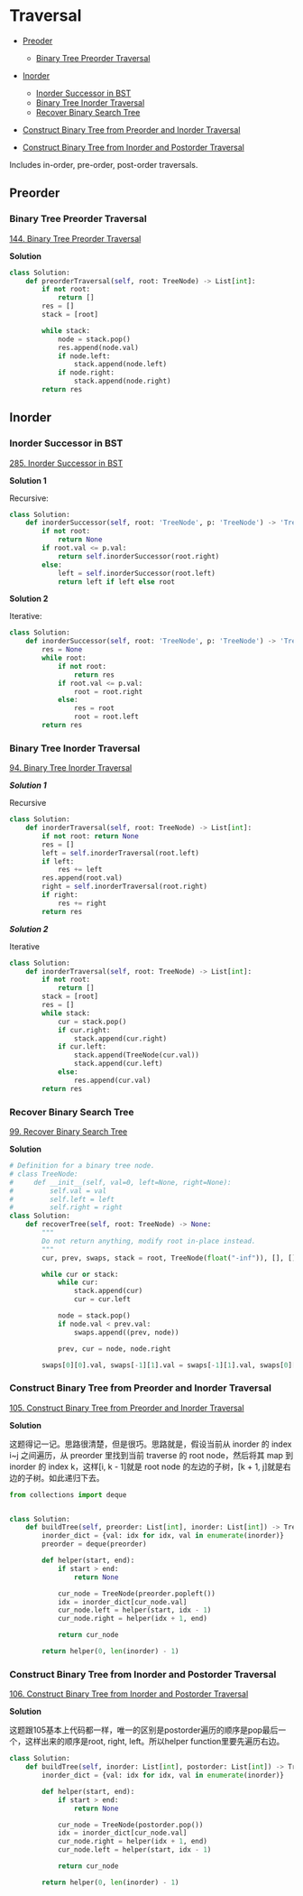 # Traversal

- [Preoder](#preorder)
  - [Binary Tree Preorder Traversal](#binary-tree-preoder-traversal)
- [Inorder](#inorder)

  - [Inorder Successor in BST](#inorder-successor-in-bst)
  - [Binary Tree Inorder Traversal](#binary-tree-inorder-traversal)
  - [Recover Binary Search Tree](#recover-binary-search-tree)

- [Construct Binary Tree from Preorder and Inorder Traversal](#construct-binary-tree-from-preorder-and-inorder-traversal)
- [Construct Binary Tree from Inorder and Postorder Traversal](#construct-binary-tree-from-inorder-and-postorder-traversal)

Includes in-order, pre-order, post-order traversals.

## Preorder

### Binary Tree Preorder Traversal

[144. Binary Tree Preorder Traversal](https://leetcode.com/problems/binary-tree-preorder-traversal/)

**Solution**

```python
class Solution:
    def preorderTraversal(self, root: TreeNode) -> List[int]:
        if not root:
            return []
        res = []
        stack = [root]

        while stack:
            node = stack.pop()
            res.append(node.val)
            if node.left:
                stack.append(node.left)
            if node.right:
                stack.append(node.right)
        return res

```

## Inorder

### Inorder Successor in BST

[285. Inorder Successor in BST](https://leetcode.com/problems/inorder-successor-in-bst/)

**Solution 1**

Recursive:

```python
class Solution:
    def inorderSuccessor(self, root: 'TreeNode', p: 'TreeNode') -> 'TreeNode':
        if not root:
            return None
        if root.val <= p.val:
            return self.inorderSuccessor(root.right)
        else:
            left = self.inorderSuccessor(root.left)
            return left if left else root
```

**Solution 2**

Iterative:

```python
class Solution:
    def inorderSuccessor(self, root: 'TreeNode', p: 'TreeNode') -> 'TreeNode':
        res = None
        while root:
            if not root:
                return res
            if root.val <= p.val:
                root = root.right
            else:
                res = root
                root = root.left
        return res

```

### Binary Tree Inorder Traversal

[94. Binary Tree Inorder Traversal](https://leetcode.com/problems/binary-tree-inorder-traversal/)

**_Solution 1_**

Recursive

```python
class Solution:
    def inorderTraversal(self, root: TreeNode) -> List[int]:
        if not root: return None
        res = []
        left = self.inorderTraversal(root.left)
        if left:
            res += left
        res.append(root.val)
        right = self.inorderTraversal(root.right)
        if right:
            res += right
        return res
```

**_Solution 2_**

Iterative

```python
class Solution:
    def inorderTraversal(self, root: TreeNode) -> List[int]:
        if not root:
            return []
        stack = [root]
        res = []
        while stack:
            cur = stack.pop()
            if cur.right:
                stack.append(cur.right)
            if cur.left:
                stack.append(TreeNode(cur.val))
                stack.append(cur.left)
            else:
                res.append(cur.val)
        return res
```

### Recover Binary Search Tree

[99. Recover Binary Search Tree](https://leetcode.com/problems/recover-binary-search-tree/)

**Solution**

```python
# Definition for a binary tree node.
# class TreeNode:
#     def __init__(self, val=0, left=None, right=None):
#         self.val = val
#         self.left = left
#         self.right = right
class Solution:
    def recoverTree(self, root: TreeNode) -> None:
        """
        Do not return anything, modify root in-place instead.
        """
        cur, prev, swaps, stack = root, TreeNode(float("-inf")), [], []

        while cur or stack:
            while cur:
                stack.append(cur)
                cur = cur.left

            node = stack.pop()
            if node.val < prev.val:
                swaps.append((prev, node))

            prev, cur = node, node.right

        swaps[0][0].val, swaps[-1][1].val = swaps[-1][1].val, swaps[0][0].val
```

### Construct Binary Tree from Preorder and Inorder Traversal
[105. Construct Binary Tree from Preorder and Inorder Traversal](https://leetcode.com/problems/construct-binary-tree-from-preorder-and-inorder-traversal/)

**Solution**

这题得记一记。思路很清楚，但是很巧。思路就是，假设当前从 inorder 的 index i~j 之间遍历，从 preorder 里找到当前 traverse 的 root node，然后将其 map 到 inorder 的 index k，这样[i, k - 1]就是 root node 的左边的子树，[k + 1, j]就是右边的子树。如此递归下去。

```python
from collections import deque


class Solution:
    def buildTree(self, preorder: List[int], inorder: List[int]) -> TreeNode:
        inorder_dict = {val: idx for idx, val in enumerate(inorder)}
        preorder = deque(preorder)

        def helper(start, end):
            if start > end:
                return None

            cur_node = TreeNode(preorder.popleft())
            idx = inorder_dict[cur_node.val]
            cur_node.left = helper(start, idx - 1)
            cur_node.right = helper(idx + 1, end)

            return cur_node

        return helper(0, len(inorder) - 1)
```

### Construct Binary Tree from Inorder and Postorder Traversal

[106. Construct Binary Tree from Inorder and Postorder Traversal](https://leetcode.com/problems/construct-binary-tree-from-inorder-and-postorder-traversal/)

**Solution**

这题跟105基本上代码都一样，唯一的区别是postorder遍历的顺序是pop最后一个，这样出来的顺序是root, right, left。所以helper function里要先遍历右边。 

```python
class Solution:
    def buildTree(self, inorder: List[int], postorder: List[int]) -> TreeNode:
        inorder_dict = {val: idx for idx, val in enumerate(inorder)}

        def helper(start, end):
            if start > end:
                return None

            cur_node = TreeNode(postorder.pop())
            idx = inorder_dict[cur_node.val]
            cur_node.right = helper(idx + 1, end)
            cur_node.left = helper(start, idx - 1)

            return cur_node

        return helper(0, len(inorder) - 1)
```
